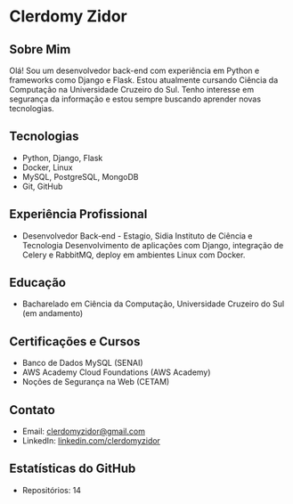 # Clerdomy Zidor

## Sobre Mim
Olá! Sou um desenvolvedor back-end com experiência em Python e frameworks como Django e Flask. Estou atualmente cursando Ciência da Computação na Universidade Cruzeiro do Sul. Tenho interesse em segurança da informação e estou sempre buscando aprender novas tecnologias.

## Tecnologias
- Python, Django, Flask
- Docker, Linux
- MySQL, PostgreSQL, MongoDB
- Git, GitHub

## Experiência Profissional
- Desenvolvedor Back-end - Estagio, Sidia Instituto de Ciência e Tecnologia
  Desenvolvimento de aplicações com Django, integração de Celery e RabbitMQ, deploy em ambientes Linux com Docker.

## Educação
- Bacharelado em Ciência da Computação, Universidade Cruzeiro do Sul (em andamento)

## Certificações e Cursos
- Banco de Dados MySQL (SENAI)
- AWS Academy Cloud Foundations (AWS Academy)
- Noções de Segurança na Web (CETAM)

## Contato
- Email: clerdomyzidor@gmail.com
- LinkedIn: [linkedin.com/clerdomyzidor](https://www.linkedin.com/in/clerdomyzidor/)

## Estatísticas do GitHub
- Repositórios: 14


